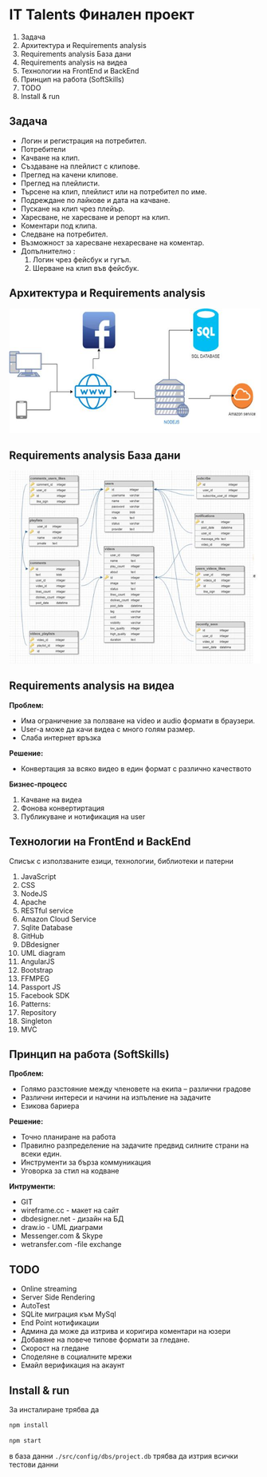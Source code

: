 # IT Talents Финален проект

1.  Задача
2.  Архитектура и Requirements analysis
3.  Requirements analysis База дани
4.  Requirements analysis на видеа
5.  Технологии на FrontEnd и BackEnd
6.  Принцип на работа (SoftSkills)
7.  TODO
8.  Install & run

## Задача

* Логин и регистрация на
  потребител.
* Потребители
* Качване на клип.
* Създаване на плейлист с клипове.
* Преглед на качени клипове.
* Преглед на плейлисти.
* Търсене на клип, плейлист или на потребител по име.
* Подреждане по лайкове и дата на качване.
* Пускане на клип чрез плейър.
* Харесване, не харесване и репорт на клип.
* Коментари под клипа.
* Следване на потребител.
* Възможност за харесване нехаресване на коментар.
* Допълнително :
  1.  Логин чрез фейсбук и гугъл.
  2.  Шерване на клип във фейсбук.

## Архитектура и Requirements analysis

![](./doc/tech.jpg?raw=true)

## Requirements analysis База дани

![](./doc/db.jpg?raw=true)

## Requirements analysis на видеа

**Проблем:**

* Има ограничение за ползване на video и audio формати в браузери.
* User-а може да качи видеа с много голям размер.
* Слаба интернет връзка

**Решение:**

* Конвертация за всяко видео в един
  формат с различно качеството

**Бизнес-процесс**

1.  Качване на видеа
2.  Фонова конвертиртация
3.  Публикуване и нотификация на user

## Технологии на FrontEnd и BackEnd

Списък с използваните езици, технологии, библиотеки и патерни

1.  JavaScript
1.  CSS
1.  NodeJS
1.  Apache
1.  RESTful service
1.  Amazon Cloud Service
1.  Sqlite Database
1.  GitHub
1.  DBdesigner
1.  UML diagram
1.  AngularJS
1.  Bootstrap
1.  FFMPEG
1.  Passport JS
1.  Facebook SDK
1.  Patterns:
1.  Repository
1.  Singleton
1.  MVC

## Принцип на работа (SoftSkills)

**Проблем:**

* Голямо разстояние между членовете на екипа – различни градове
* Различни интереси и начини на изпъление на задачите
* Езикова бариера

**Решение:**

* Точно планиране на работа
* Правилно разпределение на задачите предвид силните страни на всеки един.
* Инструменти за бърза коммуникация
* Уговорка за стил на кодване

**Интрументи:**

* GIT
* wireframe.cc - макет на сайт
* dbdesigner.net - дизайн на БД
* draw.io - UML диаграми
* Messenger.com & Skype
* wetransfer.com -file exchange

## TODO

* Online streaming
* Server Side Rendering
* AutoTest
* SQLite миграция към MySql
* End Point нотификации
* Админа да може да изтрива и коригира
  коментари на юзери
* Добавяне на повече типове формати за
  гледане.
* Скорост на гледане
* Споделяне в социалните мрежи
* Емайл верификация на акаунт

## Install & run

За инсталиране трябва да

```bash
npm install
```

```bash
npm start
```

в база данни `./src/config/dbs/project.db` трябва да изтрия всички тестови данни
